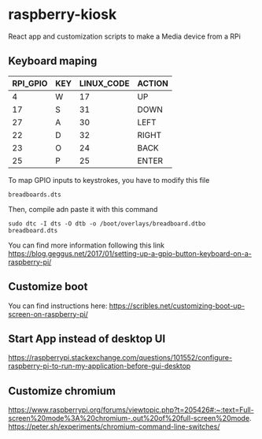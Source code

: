 # raspberry-kiosk

React app and customization scripts to make a Media device from a RPi

## Keyboard maping

|RPI_GPIO | KEY  | LINUX_CODE | ACTION |
|---------|------|------------|--------|
|4        | W    | 17         | UP     | 
|17       | S    | 31         | DOWN   | 
|27       | A    | 30         | LEFT   | 
|22       | D    | 32         | RIGHT  | 
|23       | O    | 24         | BACK   | 
|25       | P    | 25         | ENTER  |

To map GPIO inputs to keystrokes, you have to modify this file
```
breadboards.dts
```
Then, compile adn paste it with this command
```
sudo dtc -I dts -O dtb -o /boot/overlays/breadboard.dtbo breadboard.dts
```
You can find more information following this link
https://blog.geggus.net/2017/01/setting-up-a-gpio-button-keyboard-on-a-raspberry-pi/

## Customize boot

You can find instructions here:
https://scribles.net/customizing-boot-up-screen-on-raspberry-pi/

## Start App instead of desktop UI

https://raspberrypi.stackexchange.com/questions/101552/configure-raspberry-pi-to-run-my-application-before-gui-desktop

## Customize chromium
https://www.raspberrypi.org/forums/viewtopic.php?t=205426#:~:text=Full-screen%20mode%3A%20chromium-,out%20of%20full-screen%20mode.
https://peter.sh/experiments/chromium-command-line-switches/